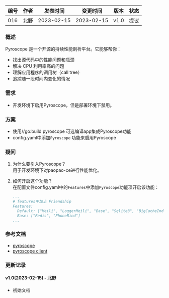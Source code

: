 | 编号 | 作者 | 发表时间 | 变更时间 | 版本 | 状态 |
| ----- | ----- | ----- | ----- | ----- | ----- |
| 016| 北野 | 2023-02-15 | 2023-02-15 | v1.0 | 提议 |

### 概述  
Pyroscope 是一个开源的持续性能剖析平台。它能够帮你：
* 找出源代码中的性能问题和瓶颈
* 解决 CPU 利用率高的问题
* 理解应用程序的调用树（call tree）
* 追踪随一段时间内变化的情况

### 需求   
* 开发环境下启用Pyroscope，但是部署环境下禁用。

### 方案  
* 使用//go:build pyroscope 可选编译app集成Pyroscope功能
* config.yaml中添加`Pyroscope` 功能来启用Pyroscope

### 疑问

1. 为什么要引入Pyroscope？      
用于开发环境下对paopao-ce进行性能优化。

2. 如何开启这个功能？          
在配置文件config.yaml中的`Features`中添加`Pyroscope`功能项开启该功能：
    ```yaml
    ...
    # features中加上 Friendship
    Features:
      Default: ["Meili", "LoggerMeili", "Base", "Sqlite3", "BigCacheIndex", "MinIO", "Pyroscope"]
      Base: ["Redis", "PhoneBind"]
    ...
    ```



### 参考文档
* [pyroscope](https://github.com/pyroscope-io/pyroscope)
* [pyroscope client](https://github.com/pyroscope-io/client)

### 更新记录
#### v1.0(2023-02-15) - 北野
* 初始文档
